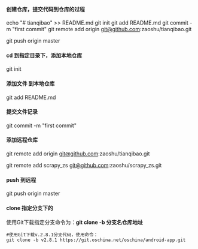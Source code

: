 #### 创建仓库，提交代码到仓库的过程

echo "# tianqibao" >> README.md
git init
git add README.md
git commit -m "first commit"
git remote add origin git@github.com:zaoshu/tianqibao.git

git push origin master

####  

#### cd  到指定目录下，添加本地仓库

git init
#### 添加文件 到本地仓库

git add README.md
#### 提交文件记录

git commit -m "first commit"

#### 添加远程仓库

git remote add origin git@github.com:zaoshu/tianqibao.git

git remote add scrapy_zs git@github.com:zaoshu/scrapy_zs.git

#### push 到远程

git push origin master



#### clone 指定分支下的

使用Git下载指定分支命令为：**git clone -b ****分支名****仓库地址**
```
#使用Git下载v.2.8.1分支代码，使用命令：
git clone -b v2.8.1 https://git.oschina.net/oschina/android-app.git

```

　　